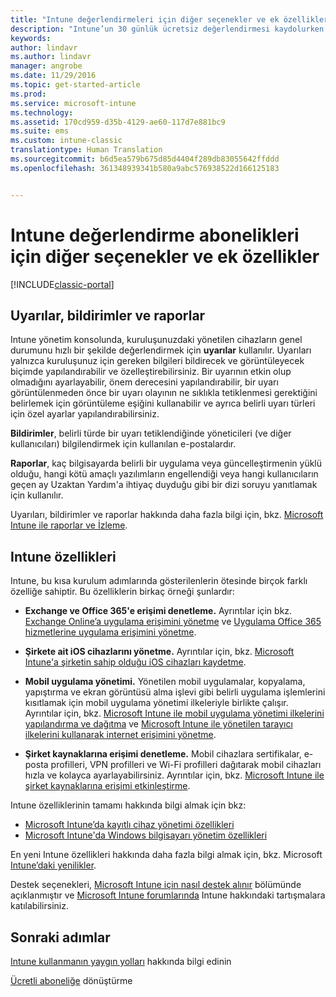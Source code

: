 ```yaml
---
title: "Intune değerlendirmeleri için diğer seçenekler ve ek özellikler | Microsoft Docs"
description: "Intune’un 30 günlük ücretsiz değerlendirmesi kaydolurken bilmeniz gereken uyarılar, bildirimler, raporlar ve genel Intune özellikleri açıklanır."
keywords: 
author: lindavr
ms.author: lindavr
manager: angrobe
ms.date: 11/29/2016
ms.topic: get-started-article
ms.prod: 
ms.service: microsoft-intune
ms.technology: 
ms.assetid: 170cd959-d35b-4129-ae60-117d7e881bc9
ms.suite: ems
ms.custom: intune-classic
translationtype: Human Translation
ms.sourcegitcommit: b6d5ea579b675d85d4404f289db83055642ffddd
ms.openlocfilehash: 361348939341b580a9abc576938522d166125183


---
```


# <a name="other-options-and-extras-for-intune-evaluation-subscriptions"></a>Intune değerlendirme abonelikleri için diğer seçenekler ve ek özellikler

[!INCLUDE[classic-portal](../includes/classic-portal.md)]

## <a name="alerts-notifications-and-reports"></a>Uyarılar, bildirimler ve raporlar
Intune yönetim konsolunda, kuruluşunuzdaki yönetilen cihazların genel durumunu hızlı bir şekilde değerlendirmek için **uyarılar** kullanılır. Uyarıları yalnızca kuruluşunuz için gereken bilgileri bildirecek ve görüntüleyecek biçimde yapılandırabilir ve özelleştirebilirsiniz. Bir uyarının etkin olup olmadığını ayarlayabilir, önem derecesini yapılandırabilir, bir uyarı görüntülenmeden önce bir uyarı olayının ne sıklıkla tetiklenmesi gerektiğini belirlemek için görüntüleme eşiğini kullanabilir ve ayrıca belirli uyarı türleri için özel ayarlar yapılandırabilirsiniz.

**Bildirimler**, belirli türde bir uyarı tetiklendiğinde yöneticileri (ve diğer kullanıcıları) bilgilendirmek için kullanılan e-postalardır.

**Raporlar**, kaç bilgisayarda belirli bir uygulama veya güncelleştirmenin yüklü olduğu, hangi kötü amaçlı yazılımların engellendiği veya hangi kullanıcıların geçen ay Uzaktan Yardım'a ihtiyaç duyduğu gibi bir dizi soruyu yanıtlamak için kullanılır.

Uyarıları, bildirimler ve raporlar hakkında daha fazla bilgi için, bkz. [Microsoft Intune ile raporlar ve İzleme](/Intune/Deploy-Use/monitoring-and-reports-with-microsoft-intune).

## <a name="intune-capabilities"></a>Intune özellikleri
Intune, bu kısa kurulum adımlarında gösterilenlerin ötesinde birçok farklı özelliğe sahiptir. Bu özelliklerin birkaç örneği şunlardır:

-   **Exchange ve Office 365'e erişimi denetleme.** Ayrıntılar için bkz. [Exchange Online’a uygulama erişimini yönetme](https://docs.microsoft.com/en-us/intune/deploy-use/restrict-access-to-email-and-o365-services-with-microsoft-intune) ve [Uygulama Office 365 hizmetlerine uygulama erişimini yönetme](https://docs.microsoft.com/en-us/intune/deploy-use/restrict-access-to-email-and-o365-services-with-microsoft-intune).

-   **Şirkete ait iOS cihazlarını yönetme.** Ayrıntılar için, bkz. [Microsoft Intune'a şirketin sahip olduğu iOS cihazları kaydetme](/Intune/Deploy-Use/enroll-corporate-owned-ios-devices-in-microsoft-intune).

-   **Mobil uygulama yönetimi.** Yönetilen mobil uygulamalar, kopyalama, yapıştırma ve ekran görüntüsü alma işlevi gibi belirli uygulama işlemlerini kısıtlamak için mobil uygulama yönetimi ilkeleriyle birlikte çalışır. Ayrıntılar için, bkz. [Microsoft Intune ile mobil uygulama yönetimi ilkelerini yapılandırma ve dağıtma](/Intune/Deploy-Use/create-and-deploy-mobile-app-management-policies-with-microsoft-intune) ve [Microsoft Intune ile yönetilen tarayıcı ilkelerini kullanarak internet erişimini yönetme](/Intune/Deploy-Use/manage-internet-access-using-managed-browser-policies).

-   **Şirket kaynaklarına erişimi denetleme.** Mobil cihazlara sertifikalar, e-posta profilleri, VPN profilleri ve Wi-Fi profilleri dağıtarak mobil cihazları hızla ve kolayca ayarlayabilirsiniz. Ayrıntılar için, bkz. [Microsoft Intune ile şirket kaynaklarına erişimi etkinleştirme](/Intune/Deploy-Use/enable-access-to-company-resources-with-microsoft-intune).

Intune özelliklerinin tamamı hakkında bilgi almak için bkz:
- [Microsoft Intune’da kayıtlı cihaz yönetimi özellikleri](/intune/get-started/mobile-device-management-capabilities-in-microsoft-intune)
- [Microsoft Intune'da Windows bilgisayarı yönetim özellikleri](/intune/get-started/windows-pc-management-capabilities-in-microsoft-intune)

En yeni Intune özellikleri hakkında daha fazla bilgi almak için, bkz. Microsoft [Intune’daki yenilikler](/Intune/Deploy-Use/whats-new-in-microsoft-intune).

Destek seçenekleri, [Microsoft Intune için nasıl destek alınır](/Intune/Troubleshoot/how-to-get-support-for-microsoft-intune) bölümünde açıklanmıştır ve [Microsoft Intune forumlarında](https://social.technet.microsoft.com/Forums/en-US/home?forum=microsoftintuneprod) Intune hakkındaki tartışmalara katılabilirsiniz.

## <a name="next-steps"></a>Sonraki adımlar
[Intune kullanmanın yaygın yolları](common-ways-to-use-intune.md) hakkında bilgi edinin

[Ücretli aboneliğe](get-started-with-a-30-day-trial-of-microsoft-intune-step-7.md) dönüştürme



<!--HONumber=Dec16_HO2-->


